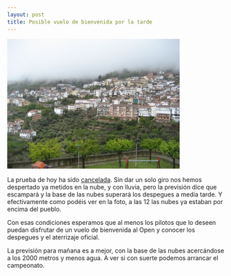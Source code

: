 ```yaml
---
layout: post
title: Posible vuelo de bienvenida por la tarde
---
```


<img class="left" src="images/peter_sabado_12horas.jpg" alt="Las nubes por encima"/>

La prueba de hoy ha sido [cancelada](clasificacion_2012.html). Sin dar un solo giro nos hemos despertado ya metidos en la nube, y con lluvia, pero la previsión dice que escampará y la base de las nubes superará los despegues a media tarde. Y efectivamente como podéis ver en la foto, a las 12 las nubes ya estaban por encima del pueblo.

Con esas condiciones esperamos que al menos los pilotos que lo deseen puedan disfrutar de un vuelo de bienvenida al Open y conocer los despegues y el aterrizaje oficial.

La previsión para mañana es a mejor, con la base de las nubes acercándose a los 2000 metros y menos agua. A ver si con suerte podemos arrancar el campeonato.
